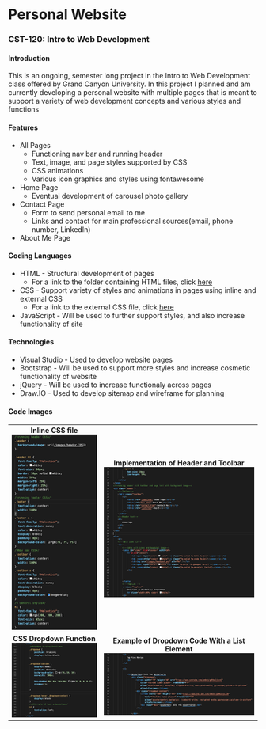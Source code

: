# Personal Website
### CST-120: Intro to Web Development
#### Introduction
This is an ongoing, semester long project in the Intro to Web Development class offered by Grand Canyon University. In this project I planned and am currently developing a personal website with multiple pages that is meant to support a variety of web development concepts and various styles and functions

#### Features
* All Pages
  * Functioning nav bar and running header
  * Text, image, and page styles supported by CSS
  * CSS animations
  * Various icon graphics and styles using fontawesome
* Home Page
  * Eventual development of carousel photo gallery
* Contact Page
  * Form to send personal email to me 
  * Links and contact for main professional sources(email, phone number, LinkedIn)
* About Me Page
#### Coding Languages
* HTML - Structural development of pages
  * For a link to the folder containing HTML files, click [here](https://github.com/logan-campbell27/personal-website/tree/main/html-files)
* CSS - Support variety of styles and animations in pages using inline and external CSS
  * For a link to the external CSS file, click [here](https://github.com/logan-campbell27/personal-website/blob/main/css/my.css)
* JavaScript - Will be used to further support styles, and also increase functionality of site

#### Technologies
* Visual Studio - Used to develop website pages
* Bootstrap - Will be used to support more styles and increase cosmetic functionality of website
* jQuery - Will be used to increase functionaly across pages
* Draw.IO -  Used to develop sitemap and wireframe for planning

#### Code Images 

<table>
    <tr>
        <td align = "center"><b>Inline CSS file</b></br><img src = "https://github.com/logan-campbell27/personal-website/blob/main/planning-files/css.jpg"></td>
        <td align = "center"><b>Implementation of Header and Toolbar</b></br><img src = "https://github.com/logan-campbell27/personal-website/blob/main/planning-files/homepage.jpg"></td>
    </tr>
    <tr>
        <td align = "center"><b>CSS Dropdown Function</b></br><img src = "https://github.com/logan-campbell27/personal-website/blob/main/planning-files/dropdown.jpg"></td>
        <td align = "center"><b>Example of Dropdown Code With a List Element</b></br><img src = "https://github.com/logan-campbell27/personal-website/blob/main/planning-files/dropdownExample.jpg"></td>
    </tr>
</table>


